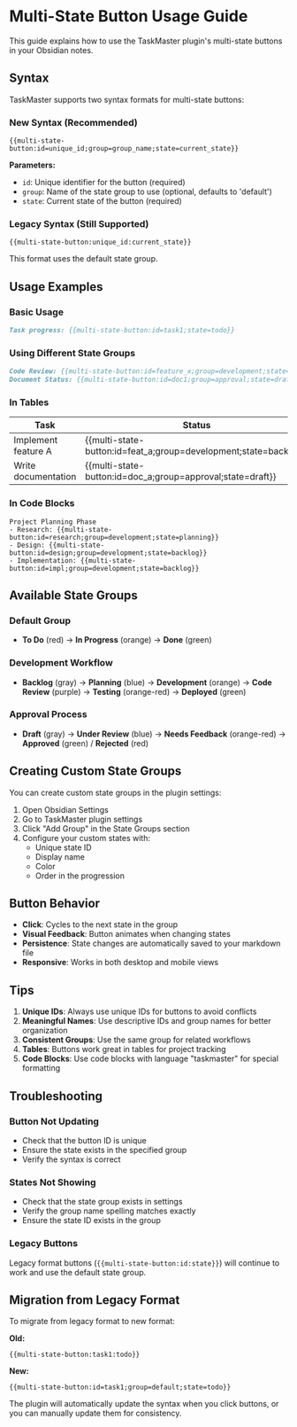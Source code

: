 # Multi-State Button Usage Guide

This guide explains how to use the TaskMaster plugin's multi-state buttons in your Obsidian notes.

## Syntax

TaskMaster supports two syntax formats for multi-state buttons:

### New Syntax (Recommended)
```
{{multi-state-button:id=unique_id;group=group_name;state=current_state}}
```

**Parameters:**
- `id`: Unique identifier for the button (required)
- `group`: Name of the state group to use (optional, defaults to 'default')
- `state`: Current state of the button (required)

### Legacy Syntax (Still Supported)
```
{{multi-state-button:unique_id:current_state}}
```

This format uses the default state group.

## Usage Examples

### Basic Usage
```markdown
Task progress: {{multi-state-button:id=task1;state=todo}}
```

### Using Different State Groups
```markdown
Code Review: {{multi-state-button:id=feature_x;group=development;state=development}}
Document Status: {{multi-state-button:id=doc1;group=approval;state=draft}}
```

### In Tables
| Task | Status | Priority |
|------|--------|----------|
| Implement feature A | {{multi-state-button:id=feat_a;group=development;state=backlog}} | High |
| Write documentation | {{multi-state-button:id=doc_a;group=approval;state=draft}} | Medium |

### In Code Blocks
```taskmaster
Project Planning Phase
- Research: {{multi-state-button:id=research;group=development;state=planning}}
- Design: {{multi-state-button:id=design;group=development;state=backlog}}
- Implementation: {{multi-state-button:id=impl;group=development;state=backlog}}
```

## Available State Groups

### Default Group
- **To Do** (red) → **In Progress** (orange) → **Done** (green)

### Development Workflow
- **Backlog** (gray) → **Planning** (blue) → **Development** (orange) → **Code Review** (purple) → **Testing** (orange-red) → **Deployed** (green)

### Approval Process
- **Draft** (gray) → **Under Review** (blue) → **Needs Feedback** (orange-red) → **Approved** (green) / **Rejected** (red)

## Creating Custom State Groups

You can create custom state groups in the plugin settings:

1. Open Obsidian Settings
2. Go to TaskMaster plugin settings
3. Click "Add Group" in the State Groups section
4. Configure your custom states with:
   - Unique state ID
   - Display name
   - Color
   - Order in the progression

## Button Behavior

- **Click**: Cycles to the next state in the group
- **Visual Feedback**: Button animates when changing states
- **Persistence**: State changes are automatically saved to your markdown file
- **Responsive**: Works in both desktop and mobile views

## Tips

1. **Unique IDs**: Always use unique IDs for buttons to avoid conflicts
2. **Meaningful Names**: Use descriptive IDs and group names for better organization
3. **Consistent Groups**: Use the same group for related workflows
4. **Tables**: Buttons work great in tables for project tracking
5. **Code Blocks**: Use code blocks with language "taskmaster" for special formatting

## Troubleshooting

### Button Not Updating
- Check that the button ID is unique
- Ensure the state exists in the specified group
- Verify the syntax is correct

### States Not Showing
- Check that the state group exists in settings
- Verify the group name spelling matches exactly
- Ensure the state ID exists in the group

### Legacy Buttons
Legacy format buttons (`{{multi-state-button:id:state}}`) will continue to work and use the default state group.

## Migration from Legacy Format

To migrate from legacy format to new format:

**Old:**
```
{{multi-state-button:task1:todo}}
```

**New:**
```
{{multi-state-button:id=task1;group=default;state=todo}}
```

The plugin will automatically update the syntax when you click buttons, or you can manually update them for consistency.

